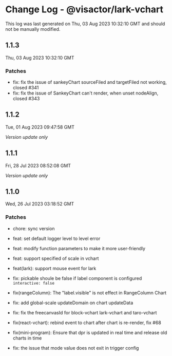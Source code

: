 # Change Log - @visactor/lark-vchart

This log was last generated on Thu, 03 Aug 2023 10:32:10 GMT and should not be manually modified.

## 1.1.3
Thu, 03 Aug 2023 10:32:10 GMT

### Patches

- fix: fix the issue of sankeyChart sourceFiled and targetFiled not working, closed #341
- fix: fix the issue of SankeyChart can't render, when unset nodeAlign, closed #343

## 1.1.2
Tue, 01 Aug 2023 09:47:58 GMT

_Version update only_

## 1.1.1
Fri, 28 Jul 2023 08:52:08 GMT

_Version update only_

## 1.1.0
Wed, 26 Jul 2023 03:18:52 GMT

### Patches

- chore: sync version
- feat: set default logger level to level error


- feat: modify function parameters to make it more user-friendly


- feat: support specified of scale in vchart


- feat(lark): support mouse event for lark
- fix: pickable shoule be false if label component is configured `interactive: false`


- fix(rangeColumn): The "label.visible" is not effect in RangeColumn Chart
- fix: add global-scale updateDomain on chart updateData


- fix: fix the freecanvasId for block-vchart lark-vchart and taro-vchart
- fix(react-vchart): rebind event to chart after chart is re-render, fix #68


- fix(mini-program): Ensure that dpr is updated in real time and release old charts in time
- fix: the issue that mode value does not exit in trigger config

